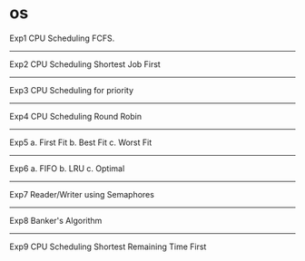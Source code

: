 # os
Exp1
  CPU Scheduling FCFS.
____________________________________
Exp2
  CPU Scheduling Shortest Job First
____________________________________
Exp3
  CPU Scheduling for priority
____________________________________
Exp4
  CPU Scheduling Round Robin
____________________________________
Exp5
  a. First Fit
  b. Best Fit
  c. Worst Fit
____________________________________
Exp6
  a. FIFO
  b. LRU
  c. Optimal
____________________________________
Exp7
  Reader/Writer using Semaphores
____________________________________
Exp8
  Banker's Algorithm
____________________________________
Exp9
  CPU Scheduling Shortest Remaining Time First
